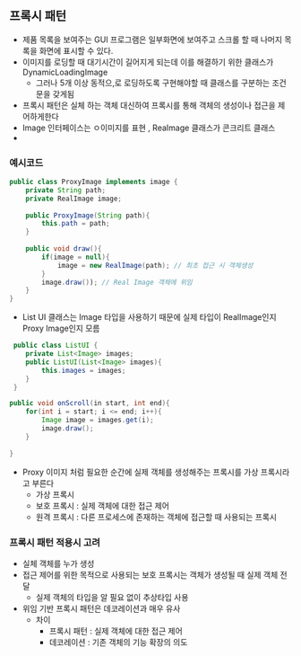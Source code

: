## 프록시 패턴



- 제품 목록을 보여주는 GUI 프로그램은 일부화면에 보여주고 스크롤 할 때 나머지 목록을 화면에 표시할 수 있다.
- 이미지를 로딩할 때 대기시간이 길어지게 되는데 이를 해결하기 위한 클래스가 DynamicLoadingImage
  - 그러나 5개 이상 동적으,로 로딩하도록 구현해야할 때 클래스를 구분하는 조건문을 갖게됨
- 프록시 패턴은 실체 하는 객체 대신하여 프록시를 통해 객체의 생성이나 접근을 제어하게한다
- Image 인터페이스는 ㅇ이미지를 표현 , ReaImage 클래스가 콘크리트 클래스
- 



### 예시코드

```java
public class ProxyImage implements image {
	private String path;
	private RealImage image;
	
	public ProxyImage(String path){
		this.path = path;
	}
	
	public void draw(){
		if(image = null){
			image = new RealImage(path); // 최초 접근 시 객체생성
		}
        image.draw()); // Real Image 객체에 위임
	}
}
```

- List UI 클래스는 Image 타입을 사용하기 때문에 실제 타입이 RealImage인지 Proxy Image인지 모름

```java
 public class ListUI {
 	private List<Image> images;
 	public ListUI(List<Image> images){
 		this.images = images;
 	}
 }

public void onScroll(in start, int end){
    for(int i = start; i <= end; i++){
        Image image = images.get(i);
        image.draw();
    }
    
}
```

- Proxy 이미지 처럼 필요한 순간에 실제 객체를 생성해주는 프록시를 가상 프록시라고 부른다
  - 가상 프록시 
  - 보호 프록시 : 실제 객체에 대한 접근 제어
  - 원격 프록시 : 다른 프로세스에 존재하는 객체에 접근할 때 사용되는 프록시

### 프록시 패턴 적용시 고려

- 실체 객체를 누가 생성
- 접근 제어를 위한 목적으로 사용되는 보호 프록시는 객체가 생성될 때 실제 객체 전달
  - 실제 객체의 타입을 알 필요 없이 추상타입 사용
- 위임 기반 프록시 패턴은 데코레이션과 매우 유사
  - 차이 
    - 프록시 패턴 : 실제 객체에 대한 접근 제어
    - 데코레이션 : 기존 객체의 기능 확장의 의도